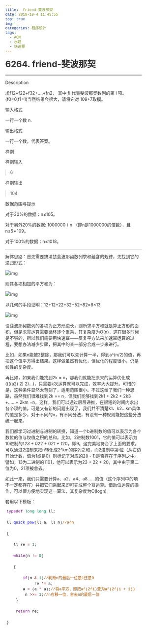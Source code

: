 ```yaml
---
title:  friend-斐波那契
date: 2018-10-4 11:43:55
top: true
img:
categories: 程序设计
tags: 
  - ACM
  - 水题
  - 快速幂
---
```

<html>
<head>
<meta charset='UTF-8'><meta name='viewport' content='width=device-width initial-scale=1'>
<title>friend-斐波那契</title><style type='text/css'>html {overflow-x: initial !important;}:root { --bg-color:#ffffff; --text-color:#333333; --select-text-bg-color:#B5D6FC; --select-text-font-color:auto; --monospace:"Lucida Console",Consolas,"Courier",monospace; }
html { font-size: 14px; background-color: var(--bg-color); color: var(--text-color); font-family: "Helvetica Neue", Helvetica, Arial, sans-serif; -webkit-font-smoothing: antialiased; }
body { margin: 0px; padding: 0px; height: auto; bottom: 0px; top: 0px; left: 0px; right: 0px; font-size: 1rem; line-height: 1.42857; overflow-x: hidden; background: inherit; }
iframe { margin: auto; }
a.url { word-break: break-all; }
a:active, a:hover { outline: 0px; }
.in-text-selection, ::selection { text-shadow: none; background: var(--select-text-bg-color); color: var(--select-text-font-color); }
#write { margin: 0px auto; height: auto; width: inherit; word-break: normal; word-wrap: break-word; position: relative; white-space: normal; padding-bottom: 70px; overflow-x: visible; }
.first-line-indent #write div, .first-line-indent #write li, .first-line-indent #write p { text-indent: 2em; }
.first-line-indent #write div :not(p):not(div), .first-line-indent #write div.md-htmlblock-container, .first-line-indent #write p *, .first-line-indent pre { text-indent: 0px; }
.for-image #write { padding-left: 8px; padding-right: 8px; }
body.typora-export { padding-left: 30px; padding-right: 30px; }
@media screen and (max-width: 500px) {
  body.typora-export { padding-left: 0px; padding-right: 0px; }
  .CodeMirror-sizer { margin-left: 0px !important; }
  .CodeMirror-gutters { display: none !important; }
}
#write > blockquote:first-child, #write > div:first-child, #write > figure:first-child, #write > ol:first-child, #write > p:first-child, #write > pre:first-child, #write > ul:first-child { margin-top: 30px; }
#write li > figure:first-child { margin-top: -20px; }
#write ol, #write ul { position: relative; }
img { max-width: 100%; vertical-align: middle; }
button, input, select, textarea { color: inherit; font-style: inherit; font-variant: inherit; font-weight: inherit; font-stretch: inherit; font-size: inherit; line-height: inherit; font-family: inherit; }
input[type="checkbox"], input[type="radio"] { line-height: normal; padding: 0px; }
*, ::after, ::before { box-sizing: border-box; }
#write h1, #write h2, #write h3, #write h4, #write h5, #write h6, #write p, #write pre { width: inherit; }
#write h1, #write h2, #write h3, #write h4, #write h5, #write h6, #write p { position: relative; }
h1, h2, h3, h4, h5, h6 { break-after: avoid-page; break-inside: avoid; orphans: 2; }
p { orphans: 4; }
h1 { font-size: 2rem; }
h2 { font-size: 1.8rem; }
h3 { font-size: 1.6rem; }
h4 { font-size: 1.4rem; }
h5 { font-size: 1.2rem; }
h6 { font-size: 1rem; }
.md-math-block, .md-rawblock, h1, h2, h3, h4, h5, h6, p { margin-top: 1rem; margin-bottom: 1rem; }
.hidden { display: none; }
.md-blockmeta { color: rgb(204, 204, 204); font-weight: 700; font-style: italic; }
a { cursor: pointer; }
sup.md-footnote { padding: 2px 4px; background-color: rgba(238, 238, 238, 0.7); color: rgb(85, 85, 85); border-radius: 4px; cursor: pointer; }
sup.md-footnote a, sup.md-footnote a:hover { color: inherit; text-transform: inherit; text-decoration: inherit; }
#write input[type="checkbox"] { cursor: pointer; width: inherit; height: inherit; }
figure { overflow-x: auto; margin: 1.2em 0px; max-width: calc(100% + 16px); padding: 0px; }
figure > table { margin: 0px !important; }
tr { break-inside: avoid; break-after: auto; }
thead { display: table-header-group; }
table { border-collapse: collapse; border-spacing: 0px; width: 100%; overflow: auto; break-inside: auto; text-align: left; }
table.md-table td { min-width: 80px; }
.CodeMirror-gutters { border-right: 0px; background-color: inherit; }
.CodeMirror { text-align: left; }
.CodeMirror-placeholder { opacity: 0.3; }
.CodeMirror pre { padding: 0px 4px; }
.CodeMirror-lines { padding: 0px; }
div.hr:focus { cursor: none; }
#write pre { white-space: pre-wrap; }
#write.fences-no-line-wrapping pre { white-space: pre; }
#write pre.ty-contain-cm { white-space: normal; }
.CodeMirror-gutters { margin-right: 4px; }
.md-fences { font-size: 0.9rem; display: block; break-inside: avoid; text-align: left; overflow: visible; white-space: pre; background: inherit; position: relative !important; }
.md-diagram-panel { width: 100%; margin-top: 10px; text-align: center; padding-top: 0px; padding-bottom: 8px; overflow-x: auto; }
#write .md-fences.mock-cm { white-space: pre-wrap; }
.md-fences.md-fences-with-lineno { padding-left: 0px; }
#write.fences-no-line-wrapping .md-fences.mock-cm { white-space: pre; overflow-x: auto; }
.md-fences.mock-cm.md-fences-with-lineno { padding-left: 8px; }
.CodeMirror-line, twitterwidget { break-inside: avoid; }
.footnotes { opacity: 0.8; font-size: 0.9rem; margin-top: 1em; margin-bottom: 1em; }
.footnotes + .footnotes { margin-top: 0px; }
.md-reset { margin: 0px; padding: 0px; border: 0px; outline: 0px; vertical-align: top; background: 0px 0px; text-decoration: none; text-shadow: none; float: none; position: static; width: auto; height: auto; white-space: nowrap; cursor: inherit; -webkit-tap-highlight-color: transparent; line-height: normal; font-weight: 400; text-align: left; box-sizing: content-box; direction: ltr; }
li div { padding-top: 0px; }
blockquote { margin: 1rem 0px; }
li .mathjax-block, li p { margin: 0.5rem 0px; }
li { margin: 0px; position: relative; }
blockquote > :last-child { margin-bottom: 0px; }
blockquote > :first-child, li > :first-child { margin-top: 0px; }
.footnotes-area { color: rgb(136, 136, 136); margin-top: 0.714rem; padding-bottom: 0.143rem; white-space: normal; }
#write .footnote-line { white-space: pre-wrap; }
@media print {
  body, html { border: 1px solid transparent; height: 99%; break-after: avoid; break-before: avoid; }
  #write { margin-top: 0px; border-color: transparent !important; }
  .typora-export * { -webkit-print-color-adjust: exact; }
  html.blink-to-pdf { font-size: 13px; }
  .typora-export #write { padding-left: 1cm; padding-right: 1cm; padding-bottom: 0px; break-after: avoid; }
  .typora-export #write::after { height: 0px; }
  @page { margin: 20mm 0px; }
}
.footnote-line { margin-top: 0.714em; font-size: 0.7em; }
a img, img a { cursor: pointer; }
pre.md-meta-block { font-size: 0.8rem; min-height: 0.8rem; white-space: pre-wrap; background: rgb(204, 204, 204); display: block; overflow-x: hidden; }
p > img:only-child { display: block; margin: auto; }
p > .md-image:only-child { display: inline-block; width: 100%; text-align: center; }
#write .MathJax_Display { margin: 0.8em 0px 0px; }
.md-math-block { width: 100%; }
.md-math-block:not(:empty)::after { display: none; }
[contenteditable="true"]:active, [contenteditable="true"]:focus { outline: 0px; box-shadow: none; }
.md-task-list-item { position: relative; list-style-type: none; }
.task-list-item.md-task-list-item { padding-left: 0px; }
.md-task-list-item > input { position: absolute; top: 0px; left: 0px; margin-left: -1.2em; margin-top: calc(1em - 10px); }
.math { font-size: 1rem; }
.md-toc { min-height: 3.58rem; position: relative; font-size: 0.9rem; border-radius: 10px; }
.md-toc-content { position: relative; margin-left: 0px; }
.md-toc-content::after, .md-toc::after { display: none; }
.md-toc-item { display: block; color: rgb(65, 131, 196); }
.md-toc-item a { text-decoration: none; }
.md-toc-inner:hover { }
.md-toc-inner { display: inline-block; cursor: pointer; }
.md-toc-h1 .md-toc-inner { margin-left: 0px; font-weight: 700; }
.md-toc-h2 .md-toc-inner { margin-left: 2em; }
.md-toc-h3 .md-toc-inner { margin-left: 4em; }
.md-toc-h4 .md-toc-inner { margin-left: 6em; }
.md-toc-h5 .md-toc-inner { margin-left: 8em; }
.md-toc-h6 .md-toc-inner { margin-left: 10em; }
@media screen and (max-width: 48em) {
  .md-toc-h3 .md-toc-inner { margin-left: 3.5em; }
  .md-toc-h4 .md-toc-inner { margin-left: 5em; }
  .md-toc-h5 .md-toc-inner { margin-left: 6.5em; }
  .md-toc-h6 .md-toc-inner { margin-left: 8em; }
}
a.md-toc-inner { font-size: inherit; font-style: inherit; font-weight: inherit; line-height: inherit; }
.footnote-line a:not(.reversefootnote) { color: inherit; }
.md-attr { display: none; }
.md-fn-count::after { content: "."; }
code, pre, samp, tt { font-family: var(--monospace); }
kbd { margin: 0px 0.1em; padding: 0.1em 0.6em; font-size: 0.8em; color: rgb(36, 39, 41); background: rgb(255, 255, 255); border: 1px solid rgb(173, 179, 185); border-radius: 3px; box-shadow: rgba(12, 13, 14, 0.2) 0px 1px 0px, rgb(255, 255, 255) 0px 0px 0px 2px inset; white-space: nowrap; vertical-align: middle; }
.md-comment { color: rgb(162, 127, 3); opacity: 0.8; font-family: var(--monospace); }
code { text-align: left; vertical-align: initial; }
a.md-print-anchor { white-space: pre !important; border-width: initial !important; border-style: none !important; border-color: initial !important; display: inline-block !important; position: absolute !important; width: 1px !important; right: 0px !important; outline: 0px !important; background: 0px 0px !important; text-decoration: initial !important; text-shadow: initial !important; }
.md-inline-math .MathJax_SVG .noError { display: none !important; }
.md-math-block .MathJax_SVG_Display { text-align: center; margin: 0px; position: relative; text-indent: 0px; max-width: none; max-height: none; min-height: 0px; min-width: 100%; width: auto; overflow-y: hidden; display: block !important; }
.MathJax_SVG_Display, .md-inline-math .MathJax_SVG_Display { width: auto; margin: inherit; display: inline-block !important; }
.MathJax_SVG .MJX-monospace { font-family: var(--monospace); }
.MathJax_SVG .MJX-sans-serif { font-family: sans-serif; }
.MathJax_SVG { display: inline; font-style: normal; font-weight: 400; line-height: normal; zoom: 90%; text-indent: 0px; text-align: left; text-transform: none; letter-spacing: normal; word-spacing: normal; word-wrap: normal; white-space: nowrap; float: none; direction: ltr; max-width: none; max-height: none; min-width: 0px; min-height: 0px; border: 0px; padding: 0px; margin: 0px; }
.MathJax_SVG * { transition: none; }
.MathJax_SVG_Display svg { vertical-align: middle !important; margin-bottom: 0px !important; }
.os-windows.monocolor-emoji .md-emoji { font-family: "Segoe UI Symbol", sans-serif; }
.md-diagram-panel > svg { max-width: 100%; }
[lang="mermaid"] svg, [lang="flow"] svg { max-width: 100%; }
[lang="mermaid"] .node text { font-size: 1rem; }
table tr th { border-bottom: 0px; }
video { max-width: 100%; display: block; margin: 0px auto; }
iframe { max-width: 100%; width: 100%; border: none; }
.highlight td, .highlight tr { border: 0px; }


.CodeMirror { height: auto; }
.CodeMirror.cm-s-inner { background: inherit; }
.CodeMirror-scroll { overflow-y: hidden; overflow-x: auto; z-index: 3; }
.CodeMirror-gutter-filler, .CodeMirror-scrollbar-filler { background-color: rgb(255, 255, 255); }
.CodeMirror-gutters { border-right: 1px solid rgb(221, 221, 221); background: inherit; white-space: nowrap; }
.CodeMirror-linenumber { padding: 0px 3px 0px 5px; text-align: right; color: rgb(153, 153, 153); }
.cm-s-inner .cm-keyword { color: rgb(119, 0, 136); }
.cm-s-inner .cm-atom, .cm-s-inner.cm-atom { color: rgb(34, 17, 153); }
.cm-s-inner .cm-number { color: rgb(17, 102, 68); }
.cm-s-inner .cm-def { color: rgb(0, 0, 255); }
.cm-s-inner .cm-variable { color: rgb(0, 0, 0); }
.cm-s-inner .cm-variable-2 { color: rgb(0, 85, 170); }
.cm-s-inner .cm-variable-3 { color: rgb(0, 136, 85); }
.cm-s-inner .cm-string { color: rgb(170, 17, 17); }
.cm-s-inner .cm-property { color: rgb(0, 0, 0); }
.cm-s-inner .cm-operator { color: rgb(152, 26, 26); }
.cm-s-inner .cm-comment, .cm-s-inner.cm-comment { color: rgb(170, 85, 0); }
.cm-s-inner .cm-string-2 { color: rgb(255, 85, 0); }
.cm-s-inner .cm-meta { color: rgb(85, 85, 85); }
.cm-s-inner .cm-qualifier { color: rgb(85, 85, 85); }
.cm-s-inner .cm-builtin { color: rgb(51, 0, 170); }
.cm-s-inner .cm-bracket { color: rgb(153, 153, 119); }
.cm-s-inner .cm-tag { color: rgb(17, 119, 0); }
.cm-s-inner .cm-attribute { color: rgb(0, 0, 204); }
.cm-s-inner .cm-header, .cm-s-inner.cm-header { color: rgb(0, 0, 255); }
.cm-s-inner .cm-quote, .cm-s-inner.cm-quote { color: rgb(0, 153, 0); }
.cm-s-inner .cm-hr, .cm-s-inner.cm-hr { color: rgb(153, 153, 153); }
.cm-s-inner .cm-link, .cm-s-inner.cm-link { color: rgb(0, 0, 204); }
.cm-negative { color: rgb(221, 68, 68); }
.cm-positive { color: rgb(34, 153, 34); }
.cm-header, .cm-strong { font-weight: 700; }
.cm-del { text-decoration: line-through; }
.cm-em { font-style: italic; }
.cm-link { text-decoration: underline; }
.cm-error { color: red; }
.cm-invalidchar { color: red; }
.cm-constant { color: rgb(38, 139, 210); }
.cm-defined { color: rgb(181, 137, 0); }
div.CodeMirror span.CodeMirror-matchingbracket { color: rgb(0, 255, 0); }
div.CodeMirror span.CodeMirror-nonmatchingbracket { color: rgb(255, 34, 34); }
.cm-s-inner .CodeMirror-activeline-background { background: inherit; }
.CodeMirror { position: relative; overflow: hidden; }
.CodeMirror-scroll { height: 100%; outline: 0px; position: relative; box-sizing: content-box; background: inherit; }
.CodeMirror-sizer { position: relative; }
.CodeMirror-gutter-filler, .CodeMirror-hscrollbar, .CodeMirror-scrollbar-filler, .CodeMirror-vscrollbar { position: absolute; z-index: 6; display: none; }
.CodeMirror-vscrollbar { right: 0px; top: 0px; overflow: hidden; }
.CodeMirror-hscrollbar { bottom: 0px; left: 0px; overflow: hidden; }
.CodeMirror-scrollbar-filler { right: 0px; bottom: 0px; }
.CodeMirror-gutter-filler { left: 0px; bottom: 0px; }
.CodeMirror-gutters { position: absolute; left: 0px; top: 0px; padding-bottom: 30px; z-index: 3; }
.CodeMirror-gutter { white-space: normal; height: 100%; box-sizing: content-box; padding-bottom: 30px; margin-bottom: -32px; display: inline-block; }
.CodeMirror-gutter-wrapper { position: absolute; z-index: 4; background: 0px 0px !important; border: none !important; }
.CodeMirror-gutter-background { position: absolute; top: 0px; bottom: 0px; z-index: 4; }
.CodeMirror-gutter-elt { position: absolute; cursor: default; z-index: 4; }
.CodeMirror-lines { cursor: text; }
.CodeMirror pre { border-radius: 0px; border-width: 0px; background: 0px 0px; font-family: inherit; font-size: inherit; margin: 0px; white-space: pre; word-wrap: normal; color: inherit; z-index: 2; position: relative; overflow: visible; }
.CodeMirror-wrap pre { word-wrap: break-word; white-space: pre-wrap; word-break: normal; }
.CodeMirror-code pre { border-right: 30px solid transparent; width: fit-content; }
.CodeMirror-wrap .CodeMirror-code pre { border-right: none; width: auto; }
.CodeMirror-linebackground { position: absolute; left: 0px; right: 0px; top: 0px; bottom: 0px; z-index: 0; }
.CodeMirror-linewidget { position: relative; z-index: 2; overflow: auto; }
.CodeMirror-wrap .CodeMirror-scroll { overflow-x: hidden; }
.CodeMirror-measure { position: absolute; width: 100%; height: 0px; overflow: hidden; visibility: hidden; }
.CodeMirror-measure pre { position: static; }
.CodeMirror div.CodeMirror-cursor { position: absolute; visibility: hidden; border-right: none; width: 0px; }
.CodeMirror div.CodeMirror-cursor { visibility: hidden; }
.CodeMirror-focused div.CodeMirror-cursor { visibility: inherit; }
.cm-searching { background: rgba(255, 255, 0, 0.4); }
@media print {
  .CodeMirror div.CodeMirror-cursor { visibility: hidden; }
}


:root { --side-bar-bg-color: #fff; --control-text-color: #777; }
@font-face { font-family: "Roboto Mono"; font-style: normal; font-weight: 400; src: local("Roboto Mono"), local("RobotoMono-Regular"), url("vue/L0x5DF4xlVMF-BfR8bXMIjhGq3-cXbKDO1w.woff2") format("woff2"); unicode-range: U+460-52F, U+1C80-1C88, U+20B4, U+2DE0-2DFF, U+A640-A69F, U+FE2E-FE2F; }
@font-face { font-family: "Roboto Mono"; font-style: normal; font-weight: 400; src: local("Roboto Mono"), local("RobotoMono-Regular"), url("vue/L0x5DF4xlVMF-BfR8bXMIjhPq3-cXbKDO1w.woff2") format("woff2"); unicode-range: U+400-45F, U+490-491, U+4B0-4B1, U+2116; }
@font-face { font-family: "Roboto Mono"; font-style: normal; font-weight: 400; src: local("Roboto Mono"), local("RobotoMono-Regular"), url("vue/L0x5DF4xlVMF-BfR8bXMIjhHq3-cXbKDO1w.woff2") format("woff2"); unicode-range: U+1F00-1FFF; }
@font-face { font-family: "Roboto Mono"; font-style: normal; font-weight: 400; src: local("Roboto Mono"), local("RobotoMono-Regular"), url("vue/L0x5DF4xlVMF-BfR8bXMIjhIq3-cXbKDO1w.woff2") format("woff2"); unicode-range: U+370-3FF; }
@font-face { font-family: "Roboto Mono"; font-style: normal; font-weight: 400; src: local("Roboto Mono"), local("RobotoMono-Regular"), url("vue/L0x5DF4xlVMF-BfR8bXMIjhEq3-cXbKDO1w.woff2") format("woff2"); unicode-range: U+102-103, U+110-111, U+1EA0-1EF9, U+20AB; }
@font-face { font-family: "Roboto Mono"; font-style: normal; font-weight: 400; src: local("Roboto Mono"), local("RobotoMono-Regular"), url("vue/L0x5DF4xlVMF-BfR8bXMIjhFq3-cXbKDO1w.woff2") format("woff2"); unicode-range: U+100-24F, U+259, U+1E00-1EFF, U+2020, U+20A0-20AB, U+20AD-20CF, U+2113, U+2C60-2C7F, U+A720-A7FF; }
@font-face { font-family: "Roboto Mono"; font-style: normal; font-weight: 400; src: local("Roboto Mono"), local("RobotoMono-Regular"), url("vue/L0x5DF4xlVMF-BfR8bXMIjhLq3-cXbKD.woff2") format("woff2"); unicode-range: U+0-FF, U+131, U+152-153, U+2BB-2BC, U+2C6, U+2DA, U+2DC, U+2000-206F, U+2074, U+20AC, U+2122, U+2191, U+2193, U+2212, U+2215, U+FEFF, U+FFFD; }
@font-face { font-family: "Source Sans Pro"; font-style: normal; font-weight: 300; src: local("Source Sans Pro Light"), local("SourceSansPro-Light"), url("vue/6xKydSBYKcSV-LCoeQqfX1RYOo3ik4zwmhduz8A.woff2") format("woff2"); unicode-range: U+460-52F, U+1C80-1C88, U+20B4, U+2DE0-2DFF, U+A640-A69F, U+FE2E-FE2F; }
@font-face { font-family: "Source Sans Pro"; font-style: normal; font-weight: 300; src: local("Source Sans Pro Light"), local("SourceSansPro-Light"), url("vue/6xKydSBYKcSV-LCoeQqfX1RYOo3ik4zwkxduz8A.woff2") format("woff2"); unicode-range: U+400-45F, U+490-491, U+4B0-4B1, U+2116; }
@font-face { font-family: "Source Sans Pro"; font-style: normal; font-weight: 300; src: local("Source Sans Pro Light"), local("SourceSansPro-Light"), url("vue/6xKydSBYKcSV-LCoeQqfX1RYOo3ik4zwmxduz8A.woff2") format("woff2"); unicode-range: U+1F00-1FFF; }
@font-face { font-family: "Source Sans Pro"; font-style: normal; font-weight: 300; src: local("Source Sans Pro Light"), local("SourceSansPro-Light"), url("vue/6xKydSBYKcSV-LCoeQqfX1RYOo3ik4zwlBduz8A.woff2") format("woff2"); unicode-range: U+370-3FF; }
@font-face { font-family: "Source Sans Pro"; font-style: normal; font-weight: 300; src: local("Source Sans Pro Light"), local("SourceSansPro-Light"), url("vue/6xKydSBYKcSV-LCoeQqfX1RYOo3ik4zwmBduz8A.woff2") format("woff2"); unicode-range: U+102-103, U+110-111, U+1EA0-1EF9, U+20AB; }
@font-face { font-family: "Source Sans Pro"; font-style: normal; font-weight: 300; src: local("Source Sans Pro Light"), local("SourceSansPro-Light"), url("vue/6xKydSBYKcSV-LCoeQqfX1RYOo3ik4zwmRduz8A.woff2") format("woff2"); unicode-range: U+100-24F, U+259, U+1E00-1EFF, U+2020, U+20A0-20AB, U+20AD-20CF, U+2113, U+2C60-2C7F, U+A720-A7FF; }
@font-face { font-family: "Source Sans Pro"; font-style: normal; font-weight: 300; src: local("Source Sans Pro Light"), local("SourceSansPro-Light"), url("vue/6xKydSBYKcSV-LCoeQqfX1RYOo3ik4zwlxdu.woff2") format("woff2"); unicode-range: U+0-FF, U+131, U+152-153, U+2BB-2BC, U+2C6, U+2DA, U+2DC, U+2000-206F, U+2074, U+20AC, U+2122, U+2191, U+2193, U+2212, U+2215, U+FEFF, U+FFFD; }
@font-face { font-family: "Source Sans Pro"; font-style: normal; font-weight: 400; src: local("Source Sans Pro Regular"), local("SourceSansPro-Regular"), url("vue/6xK3dSBYKcSV-LCoeQqfX1RYOo3qNa7lqDY.woff2") format("woff2"); unicode-range: U+460-52F, U+1C80-1C88, U+20B4, U+2DE0-2DFF, U+A640-A69F, U+FE2E-FE2F; }
@font-face { font-family: "Source Sans Pro"; font-style: normal; font-weight: 400; src: local("Source Sans Pro Regular"), local("SourceSansPro-Regular"), url("vue/6xK3dSBYKcSV-LCoeQqfX1RYOo3qPK7lqDY.woff2") format("woff2"); unicode-range: U+400-45F, U+490-491, U+4B0-4B1, U+2116; }
@font-face { font-family: "Source Sans Pro"; font-style: normal; font-weight: 400; src: local("Source Sans Pro Regular"), local("SourceSansPro-Regular"), url("vue/6xK3dSBYKcSV-LCoeQqfX1RYOo3qNK7lqDY.woff2") format("woff2"); unicode-range: U+1F00-1FFF; }
@font-face { font-family: "Source Sans Pro"; font-style: normal; font-weight: 400; src: local("Source Sans Pro Regular"), local("SourceSansPro-Regular"), url("vue/6xK3dSBYKcSV-LCoeQqfX1RYOo3qO67lqDY.woff2") format("woff2"); unicode-range: U+370-3FF; }
@font-face { font-family: "Source Sans Pro"; font-style: normal; font-weight: 400; src: local("Source Sans Pro Regular"), local("SourceSansPro-Regular"), url("vue/6xK3dSBYKcSV-LCoeQqfX1RYOo3qN67lqDY.woff2") format("woff2"); unicode-range: U+102-103, U+110-111, U+1EA0-1EF9, U+20AB; }
@font-face { font-family: "Source Sans Pro"; font-style: normal; font-weight: 400; src: local("Source Sans Pro Regular"), local("SourceSansPro-Regular"), url("vue/6xK3dSBYKcSV-LCoeQqfX1RYOo3qNq7lqDY.woff2") format("woff2"); unicode-range: U+100-24F, U+259, U+1E00-1EFF, U+2020, U+20A0-20AB, U+20AD-20CF, U+2113, U+2C60-2C7F, U+A720-A7FF; }
@font-face { font-family: "Source Sans Pro"; font-style: normal; font-weight: 400; src: local("Source Sans Pro Regular"), local("SourceSansPro-Regular"), url("vue/6xK3dSBYKcSV-LCoeQqfX1RYOo3qOK7l.woff2") format("woff2"); unicode-range: U+0-FF, U+131, U+152-153, U+2BB-2BC, U+2C6, U+2DA, U+2DC, U+2000-206F, U+2074, U+20AC, U+2122, U+2191, U+2193, U+2212, U+2215, U+FEFF, U+FFFD; }
@font-face { font-family: "Source Sans Pro"; font-style: normal; font-weight: 600; src: local("Source Sans Pro SemiBold"), local("SourceSansPro-SemiBold"), url("vue/6xKydSBYKcSV-LCoeQqfX1RYOo3i54rwmhduz8A.woff2") format("woff2"); unicode-range: U+460-52F, U+1C80-1C88, U+20B4, U+2DE0-2DFF, U+A640-A69F, U+FE2E-FE2F; }
@font-face { font-family: "Source Sans Pro"; font-style: normal; font-weight: 600; src: local("Source Sans Pro SemiBold"), local("SourceSansPro-SemiBold"), url("vue/6xKydSBYKcSV-LCoeQqfX1RYOo3i54rwkxduz8A.woff2") format("woff2"); unicode-range: U+400-45F, U+490-491, U+4B0-4B1, U+2116; }
@font-face { font-family: "Source Sans Pro"; font-style: normal; font-weight: 600; src: local("Source Sans Pro SemiBold"), local("SourceSansPro-SemiBold"), url("vue/6xKydSBYKcSV-LCoeQqfX1RYOo3i54rwmxduz8A.woff2") format("woff2"); unicode-range: U+1F00-1FFF; }
@font-face { font-family: "Source Sans Pro"; font-style: normal; font-weight: 600; src: local("Source Sans Pro SemiBold"), local("SourceSansPro-SemiBold"), url("vue/6xKydSBYKcSV-LCoeQqfX1RYOo3i54rwlBduz8A.woff2") format("woff2"); unicode-range: U+370-3FF; }
@font-face { font-family: "Source Sans Pro"; font-style: normal; font-weight: 600; src: local("Source Sans Pro SemiBold"), local("SourceSansPro-SemiBold"), url("vue/6xKydSBYKcSV-LCoeQqfX1RYOo3i54rwmBduz8A.woff2") format("woff2"); unicode-range: U+102-103, U+110-111, U+1EA0-1EF9, U+20AB; }
@font-face { font-family: "Source Sans Pro"; font-style: normal; font-weight: 600; src: local("Source Sans Pro SemiBold"), local("SourceSansPro-SemiBold"), url("vue/6xKydSBYKcSV-LCoeQqfX1RYOo3i54rwmRduz8A.woff2") format("woff2"); unicode-range: U+100-24F, U+259, U+1E00-1EFF, U+2020, U+20A0-20AB, U+20AD-20CF, U+2113, U+2C60-2C7F, U+A720-A7FF; }
@font-face { font-family: "Source Sans Pro"; font-style: normal; font-weight: 600; src: local("Source Sans Pro SemiBold"), local("SourceSansPro-SemiBold"), url("vue/6xKydSBYKcSV-LCoeQqfX1RYOo3i54rwlxdu.woff2") format("woff2"); unicode-range: U+0-FF, U+131, U+152-153, U+2BB-2BC, U+2C6, U+2DA, U+2DC, U+2000-206F, U+2074, U+20AC, U+2122, U+2191, U+2193, U+2212, U+2215, U+FEFF, U+FFFD; }
html { font-size: 16px; }
body { color: rgb(52, 73, 94); -webkit-font-smoothing: antialiased; line-height: 1.6rem; letter-spacing: 0px; margin: 0px; overflow-x: hidden; font-family: "Source Sans Pro", "Helvetica Neue", Arial, sans-serif !important; }
#write { max-width: 860px; margin: 0px auto; padding: 20px 30px 100px; }
#write p { line-height: 1.6rem; word-spacing: 0.05rem; }
#write ol li { padding-left: 0.5rem; }
#write > ul:first-child, #write > ol:first-child { margin-top: 30px; }
body > :first-child { margin-top: 0px !important; }
body > :last-child { margin-bottom: 0px !important; }
a { color: rgb(66, 185, 131); font-weight: 600; padding: 0px 2px; text-decoration: none; }
h1, h2, h3, h4, h5, h6 { position: relative; margin-top: 1rem; margin-bottom: 1rem; font-weight: bold; line-height: 1.4; cursor: text; }
h1:hover a.anchor, h2:hover a.anchor, h3:hover a.anchor, h4:hover a.anchor, h5:hover a.anchor, h6:hover a.anchor { text-decoration: none; }
h1 tt, h1 code { font-size: inherit; }
h2 tt, h2 code { font-size: inherit; }
h3 tt, h3 code { font-size: inherit; }
h4 tt, h4 code { font-size: inherit; }
h5 tt, h5 code { font-size: inherit; }
h6 tt, h6 code { font-size: inherit; }
h2 a, h3 a { color: rgb(52, 73, 94); }
h3 a::before { content: "#"; color: rgb(66, 185, 131); position: absolute; left: -0.7em; margin-top: -0.05em; padding-right: 0.5em; font-size: 1.2em; line-height: 1; font-weight: bold; }
h1 { padding-bottom: 0.4rem; font-size: 2.2rem; line-height: 1.3; }
h2 { font-size: 1.75rem; line-height: 1.225; margin: 35px 0px 15px; padding-bottom: 0.5em; border-bottom: 1px solid rgb(221, 221, 221); }
h3 { font-size: 1.4rem; line-height: 1.43; margin: 20px 0px 7px; }
h4 { font-size: 1.2rem; }
h5 { font-size: 1rem; }
h6 { font-size: 1rem; color: rgb(119, 119, 119); }
p, blockquote, ul, ol, dl, table { margin: 0.8em 0px; }
li > ol, li > ul { margin: 0px; }
hr { height: 2px; padding: 0px; margin: 16px 0px; background-color: rgb(231, 231, 231); border: 0px none; overflow: hidden; box-sizing: content-box; }
body > h2:first-child { margin-top: 0px; padding-top: 0px; }
body > h1:first-child { margin-top: 0px; padding-top: 0px; }
body > h1:first-child + h2 { margin-top: 0px; padding-top: 0px; }
body > h3:first-child, body > h4:first-child, body > h5:first-child, body > h6:first-child { margin-top: 0px; padding-top: 0px; }
a:first-child h1, a:first-child h2, a:first-child h3, a:first-child h4, a:first-child h5, a:first-child h6 { margin-top: 0px; padding-top: 0px; }
h1 p, h2 p, h3 p, h4 p, h5 p, h6 p { margin-top: 0px; }
li p.first { display: inline-block; }
ul, ol { padding-left: 30px; }
ul:first-child, ol:first-child { margin-top: 0px; }
ul:last-child, ol:last-child { margin-bottom: 0px; }
blockquote { border-left: 4px solid rgb(66, 185, 131); padding: 10px 0px 10px 15px; color: rgb(119, 119, 119); background-color: rgba(66, 185, 131, 0.1); }
table { padding: 0px; word-break: initial; }
table tr { border-top: 1px solid rgb(223, 226, 229); margin: 0px; padding: 0px; }
table tr:nth-child(2n), thead { background-color: rgb(250, 250, 250); }
table tr th { font-weight: bold; border-width: 1px 1px 0px; border-top-style: solid; border-right-style: solid; border-left-style: solid; border-top-color: rgb(223, 226, 229); border-right-color: rgb(223, 226, 229); border-left-color: rgb(223, 226, 229); border-image: initial; border-bottom-style: initial; border-bottom-color: initial; text-align: left; margin: 0px; padding: 6px 13px; }
table tr td { border: 1px solid rgb(223, 226, 229); text-align: left; margin: 0px; padding: 6px 13px; }
table tr th:first-child, table tr td:first-child { margin-top: 0px; }
table tr th:last-child, table tr td:last-child { margin-bottom: 0px; }
#write strong { padding: 0px 1px; }
#write em { padding: 0px 5px 0px 2px; }
#write table thead th { background-color: rgb(242, 242, 242); }
#write .CodeMirror-gutters { border-right: none; }
#write .md-fences { border: 1px solid rgb(244, 244, 244); -webkit-font-smoothing: initial; line-height: 1.43rem; border-radius: 2px; font-size: 0.85rem; word-wrap: normal; margin: 0.8rem 0px !important; padding: 0.3rem 0rem !important; background-color: rgb(248, 248, 248) !important; font-family: "Roboto Mono", "Source Sans Pro", Monaco, courier, monospace !important; }
#write .CodeMirror-wrap .CodeMirror-code pre { padding-left: 12px; }
#write code, tt { margin: 0px 2px; padding: 2px 4px; border-radius: 2px; font-size: 0.92rem; color: rgb(233, 105, 0); background-color: rgb(248, 248, 248); font-family: "Source Sans Pro", "Roboto Mono", Monaco, courier, monospace !important; }
#write .md-footnote { background-color: rgb(248, 248, 248); color: rgb(233, 105, 0); }
#write mark { background-color: rgb(235, 255, 235); border-radius: 2px; padding: 2px 4px; margin: 0px 2px; color: rgb(34, 34, 34); font-weight: 500; }
#write del { padding: 1px 2px; }
.cm-s-inner .cm-link, .cm-s-inner.cm-link { color: rgb(34, 162, 201); }
.cm-s-inner .cm-string { color: rgb(34, 162, 201); }
.md-task-list-item > input { margin-left: -1.3em; }
@media screen and (min-width: 914px) {
}
@media print {
  html { font-size: 13px; }
  table, pre { break-inside: avoid; }
  pre { word-wrap: break-word; }
}
.md-fences { background-color: rgb(248, 248, 248); }
#write pre.md-meta-block { padding: 1rem; font-size: 85%; line-height: 1.45; background-color: rgb(247, 247, 247); border: 0px; border-radius: 3px; color: rgb(119, 119, 119); margin-top: 0px !important; }
.mathjax-block > .code-tooltip { bottom: 0.375rem; }
#write > h3.md-focus::before { left: -1.5625rem; top: 0.375rem; }
#write > h4.md-focus::before { left: -1.5625rem; top: 0.285714rem; }
#write > h5.md-focus::before { left: -1.5625rem; top: 0.285714rem; }
#write > h6.md-focus::before { left: -1.5625rem; top: 0.285714rem; }
.md-image > .md-meta { border-radius: 3px; font-family: Consolas, "Liberation Mono", Courier, monospace; padding: 2px 0px 0px 4px; font-size: 0.9em; color: inherit; }
.md-tag { color: inherit; }
.md-toc { margin-top: 20px; padding-bottom: 20px; }
.sidebar-tabs { border-bottom: none; }
#typora-quick-open { border: 1px solid rgb(221, 221, 221); background-color: rgb(248, 248, 248); }
#typora-quick-open-item { background-color: rgb(250, 250, 250); border-color: rgb(254, 254, 254) rgb(229, 229, 229) rgb(229, 229, 229) rgb(238, 238, 238); border-style: solid; border-width: 1px; }
#md-notification::before { top: 10px; }
.on-focus-mode blockquote { border-left-color: rgba(85, 85, 85, 0.12); }
header, .context-menu, .megamenu-content, footer { font-family: "Segoe UI", Arial, sans-serif; }
.file-node-content:hover .file-node-icon, .file-node-content:hover .file-node-open-state { visibility: visible; }
.mac-seamless-mode #typora-sidebar { background-color: var(--side-bar-bg-color); }
.md-lang { color: rgb(180, 101, 77); }
.html-for-mac .context-menu { --item-hover-bg-color: #E6F0FE; }





 .typora-export p, .typora-export .footnote-line {white-space: normal;} 
</style>
</head>
<body class='typora-export os-windows' >
<div  id='write'  class = 'is-node'><h1><a name='header-n2' class='md-header-anchor '></a>6264. friend-斐波那契</h1><p> </p><hr /><p>Description</p><p>求f12+f22+f32+....+fn2， 其中 fi 代表斐波那契数列的第 i 项。 (f0=0,f1=1)当然结果会很大，请将它对 109+7取模。</p><p>输入格式</p><p>一行一个数 n.</p><p>输出格式</p><p>一行一个数，代表答案。</p><p>样例</p><p>样例输入</p><blockquote><p>6</p></blockquote><p>样例输出</p><blockquote><p>104</p></blockquote><p>数据范围与提示</p><p>对于30%的数据：n≤105。</p><p>对于另外20%的数据: 1000000∣n （即n是1000000的倍数），且n≤5∗109。</p><p>对于100%的数据：n≤1018。</p><p> </p><hr /><p> </p><p>解体思路：首先需要搞清楚斐波那契数列求和蕴含的规律，先找到它的递归形式：</p><p><img src='file:///C:/Users/LHL/AppData/Local/Temp/msohtmlclip1/01/clip_image002.jpg' alt='img' referrerPolicy='no-referrer' /></p><p>则其各项相加的平方和为：</p><p><img src='file:///C:/Users/LHL/AppData/Local/Temp/msohtmlclip1/01/clip_image004.jpg' alt='img' referrerPolicy='no-referrer' /></p><p>以几何的手段证明：12+12+22+32+52+82=8×13</p><p><img src='file:///C:/Users/LHL/AppData/Local/Temp/msohtmlclip1/01/clip_image006.jpg' alt='img' referrerPolicy='no-referrer' /></p><p>设斐波那契数列的各项为正方形边长，则所求平方和就是算正方形的面积，但是求幂运算需要循环逐个累乘，其复杂度为O(n)，这在很多时候是不够的，所以我们需要用快速幂——反复平方法来加速幂运算的过程，要想办法减少步骤，把其中的某一部分合成一步来进行。</p><p>比如，如果n能被2整除，那我们可以先计算一半，得到a^(n/2)的值，再把这个值平方得出结果。这样做虽然有优化，但优化的程度很小，仍是线性的复杂度。</p><p>再比如，如果我们能找到2k = n，那我们就能把原来的运算优化成((((a2) 2) 2)...)，只需要k次运算就可以完成，效率大大提升。可惜的是，这种条件显然太苛刻了，适用范围很小。不过这给了我们一种思路，虽然我们很难找到2k == n，但我们能够找到2k1 + 2k2 + 2k3 +......+ 2km =n。这样，我们可以通过层层递推，在很短的时间内求出各个项的值。可是又有新的问题出现了，我们并不清楚k1、k2...km具体的值是多少，对于不同的n，有不同分法，有没有一种规则能把这些分法统一起来。</p><p>我们都学习过进制与进制的转换，知道一个b进制数的值可以表示为各个数位的值与权值之积的总和。比如，2进制数1001，它的值可以表示为10进制的1<em>23 + 0</em>22 + 0<em>21 + 1</em>20，即9。这完美地符合了上面的要求。可以通过2进制来把n转化成2^km的序列之和，而2进制中第i位（从右边开始计数，值为1或是0）则标记了对应的2(i - 1)是否存在于序列之中。譬如，13为二进制的1101，他可以表示为23 + 22 + 20，其中由于第二位为0，21项被舍去。</p><p>如此一来，我们只需要计算a、a2、a4、a8......的值（这个序列中的项不一定都存在）并把它们乘起来即可完成整个幂运算。借助位运算的操作，可以很方便地实现这一算法，其复杂度为O(logn)。</p><p>套用以下模板：</p><pre spellcheck="false" class="md-fences md-end-block ty-contain-cm modeLoaded" lang="c++" style="break-inside: unset;"><div class="CodeMirror cm-s-inner CodeMirror-wrap" lang="c++"><div style="overflow: hidden; position: relative; width: 3px; height: 0px; top: 0px; left: 12px;"><textarea autocorrect="off" autocapitalize="off" spellcheck="false" tabindex="0" style="position: absolute; bottom: -1em; padding: 0px; width: 1000px; height: 1em; outline: none;"></textarea></div><div class="CodeMirror-scrollbar-filler" cm-not-content="true"></div><div class="CodeMirror-gutter-filler" cm-not-content="true"></div><div class="CodeMirror-scroll" tabindex="-1"><div class="CodeMirror-sizer" style="margin-left: 0px; margin-bottom: 0px; border-right-width: 0px; padding-right: 0px; padding-bottom: 0px;"><div style="position: relative; top: 0px;"><div class="CodeMirror-lines" role="presentation"><div role="presentation" style="position: relative; outline: none;"><div class="CodeMirror-measure"><span><span>​</span>x</span></div><div class="CodeMirror-measure"></div><div style="position: relative; z-index: 1;"></div><div class="CodeMirror-code" role="presentation" style=""><div class="CodeMirror-activeline" style="position: relative;"><div class="CodeMirror-activeline-background CodeMirror-linebackground"></div><div class="CodeMirror-gutter-background CodeMirror-activeline-gutter" style="left: 0px; width: 0px;"></div><pre class=" CodeMirror-line " role="presentation"><span role="presentation" style="padding-right: 0.1px;"><span class="cm-keyword">typedef</span> <span class="cm-variable-3">long</span> <span class="cm-variable-3">long</span> <span class="cm-variable">ll</span>;</span></pre></div><pre class=" CodeMirror-line " role="presentation"><span role="presentation" style="padding-right: 0.1px;"><span cm-text="">​</span></span></pre><pre class=" CodeMirror-line " role="presentation"><span role="presentation" style="padding-right: 0.1px;"><span class="cm-variable">ll</span> <span class="cm-def">quick_pow</span>(<span class="cm-variable">ll</span> <span class="cm-variable">a</span>, <span class="cm-variable">ll</span> <span class="cm-variable">n</span>)<span class="cm-comment">//a^n</span></span></pre><pre class=" CodeMirror-line " role="presentation"><span role="presentation" style="padding-right: 0.1px;"><span cm-text="">​</span></span></pre><pre class=" CodeMirror-line " role="presentation"><span role="presentation" style="padding-right: 0.1px;">{</span></pre><pre class=" CodeMirror-line " role="presentation"><span role="presentation" style="padding-right: 0.1px;"><span cm-text="">​</span></span></pre><pre class=" CodeMirror-line " role="presentation"><span role="presentation" style="padding-right: 0.1px;"> &nbsp; <span class="cm-variable">ll</span> <span class="cm-variable">re</span> <span class="cm-operator">=</span> <span class="cm-number">1</span>;</span></pre><pre class=" CodeMirror-line " role="presentation"><span role="presentation" style="padding-right: 0.1px;"><span cm-text="">​</span></span></pre><pre class=" CodeMirror-line " role="presentation"><span role="presentation" style="padding-right: 0.1px;"> &nbsp; <span class="cm-keyword">while</span>(<span class="cm-variable">n</span> <span class="cm-operator">!=</span> <span class="cm-number">0</span>)</span></pre><pre class=" CodeMirror-line " role="presentation"><span role="presentation" style="padding-right: 0.1px;"><span cm-text="">​</span></span></pre><pre class=" CodeMirror-line " role="presentation"><span role="presentation" style="padding-right: 0.1px;"> &nbsp; {</span></pre><pre class=" CodeMirror-line " role="presentation"><span role="presentation" style="padding-right: 0.1px;"><span cm-text="">​</span></span></pre><pre class=" CodeMirror-line " role="presentation"><span role="presentation" style="padding-right: 0.1px;"> &nbsp; &nbsp; &nbsp; <span class="cm-keyword">if</span>(<span class="cm-variable">n</span> <span class="cm-operator">&amp;</span> <span class="cm-number">1</span>)<span class="cm-comment">//判断n的最后一位是1还是0</span></span></pre><pre class=" CodeMirror-line " role="presentation"><span role="presentation" style="padding-right: 0.1px;"> &nbsp; &nbsp; &nbsp; &nbsp; &nbsp; &nbsp;<span class="cm-variable">re</span> <span class="cm-operator">*=</span> <span class="cm-variable">a</span>;</span></pre><pre class=" CodeMirror-line " role="presentation"><span role="presentation" style="padding-right: 0.1px;"> &nbsp; &nbsp; &nbsp; <span class="cm-variable">a</span> <span class="cm-operator">=</span> (<span class="cm-variable">a</span> <span class="cm-operator">*</span> <span class="cm-variable">a</span>);<span class="cm-comment">//将a平方，即把a^(2^i)变为a^(2^(i + 1))</span></span></pre><pre class=" CodeMirror-line " role="presentation"><span role="presentation" style="padding-right: 0.1px;"> &nbsp; &nbsp; &nbsp; &nbsp;<span class="cm-variable">n</span> <span class="cm-operator">&gt;&gt;=</span> <span class="cm-number">1</span>;<span class="cm-comment">//n右移一位，舍去n的最后一位</span></span></pre><pre class=" CodeMirror-line " role="presentation"><span role="presentation" style="padding-right: 0.1px;"> &nbsp;  }</span></pre><pre class=" CodeMirror-line " role="presentation"><span role="presentation" style="padding-right: 0.1px;"><span cm-text="">​</span></span></pre><pre class=" CodeMirror-line " role="presentation"><span role="presentation" style="padding-right: 0.1px;"> &nbsp; &nbsp;<span class="cm-keyword">return</span> <span class="cm-variable">re</span>;</span></pre><pre class=" CodeMirror-line " role="presentation"><span role="presentation" style="padding-right: 0.1px;"><span cm-text="">​</span></span></pre><pre class=" CodeMirror-line " role="presentation"><span role="presentation" style="padding-right: 0.1px;">}</span></pre></div></div></div></div></div><div style="position: absolute; height: 0px; width: 1px; border-bottom: 0px solid transparent; top: 476px;"></div><div class="CodeMirror-gutters" style="display: none; height: 476px;"></div></div></div></pre><p>本题需要取模，直接在每一步运算中对a和re取模即可。</p><p> AC代码：</p><pre spellcheck="false" class="md-fences md-end-block ty-contain-cm modeLoaded" lang="c" style="break-inside: unset;"><div class="CodeMirror cm-s-inner CodeMirror-wrap" lang="c"><div style="overflow: hidden; position: relative; width: 3px; height: 0px; top: 0px; left: 12px;"><textarea autocorrect="off" autocapitalize="off" spellcheck="false" tabindex="0" style="position: absolute; bottom: -1em; padding: 0px; width: 1000px; height: 1em; outline: none;"></textarea></div><div class="CodeMirror-scrollbar-filler" cm-not-content="true"></div><div class="CodeMirror-gutter-filler" cm-not-content="true"></div><div class="CodeMirror-scroll" tabindex="-1"><div class="CodeMirror-sizer" style="margin-left: 0px; margin-bottom: 0px; border-right-width: 0px; padding-right: 0px; padding-bottom: 0px;"><div style="position: relative; top: 0px;"><div class="CodeMirror-lines" role="presentation"><div role="presentation" style="position: relative; outline: none;"><div class="CodeMirror-measure"><pre></pre></div><div class="CodeMirror-measure"></div><div style="position: relative; z-index: 1;"></div><div class="CodeMirror-code" role="presentation" style=""><div class="CodeMirror-activeline" style="position: relative;"><div class="CodeMirror-activeline-background CodeMirror-linebackground"></div><div class="CodeMirror-gutter-background CodeMirror-activeline-gutter" style="left: 0px; width: 0px;"></div><pre class=" CodeMirror-line " role="presentation"><span role="presentation" style="padding-right: 0.1px;"><span class="cm-meta">#include&lt;string.h&gt;</span></span></pre></div><pre class=" CodeMirror-line " role="presentation"><span role="presentation" style="padding-right: 0.1px;"><span class="cm-meta">#include&lt;stdio.h&gt;</span></span></pre><pre class=" CodeMirror-line " role="presentation"><span role="presentation" style="padding-right: 0.1px;"><span class="cm-meta">#define ll long long</span></span></pre><pre class=" CodeMirror-line " role="presentation"><span role="presentation" style="padding-right: 0.1px;"><span class="cm-meta">#define MOD 1000000007</span></span></pre><pre class=" CodeMirror-line " role="presentation"><span role="presentation" style="padding-right: 0.1px;"><span class="cm-keyword">struct</span> <span class="cm-def">nobe</span>{ <span class="cm-variable">ll</span> <span class="cm-variable">a</span>[<span class="cm-number">2</span>][<span class="cm-number">2</span>];};</span></pre><pre class=" CodeMirror-line " role="presentation"><span role="presentation" style="padding-right: 0.1px;"><span class="cm-variable">ll</span> <span class="cm-variable">n</span>;</span></pre><pre class=" CodeMirror-line " role="presentation"><span role="presentation" style="padding-right: 0.1px;"><span class="cm-variable">ll</span> <span class="cm-variable">sum</span>;</span></pre><pre class=" CodeMirror-line " role="presentation"><span role="presentation" style="padding-right: 0.1px;"><span class="cm-variable">nobe</span> <span class="cm-def">mut</span>(<span class="cm-variable">nobe</span> <span class="cm-variable">x</span>,<span class="cm-variable">nobe</span> <span class="cm-variable">y</span>){</span></pre><pre class=" CodeMirror-line " role="presentation"><span role="presentation" style="padding-right: 0.1px;"><span class="cm-variable">nobe</span> <span class="cm-variable">res</span>;</span></pre><pre class=" CodeMirror-line " role="presentation"><span role="presentation" style="padding-right: 0.1px;"><span class="cm-variable">memset</span>(<span class="cm-variable">res</span>.<span class="cm-variable">a</span>,<span class="cm-number">0</span>,<span class="cm-keyword">sizeof</span>(<span class="cm-variable">res</span>.<span class="cm-variable">a</span>));</span></pre><pre class=" CodeMirror-line " role="presentation"><span role="presentation" style="padding-right: 0.1px;"><span class="cm-keyword">for</span>(<span class="cm-variable">ll</span> <span class="cm-variable">i</span><span class="cm-operator">=</span><span class="cm-number">0</span>;<span class="cm-variable">i</span><span class="cm-operator">&lt;</span><span class="cm-number">2</span>;<span class="cm-variable">i</span><span class="cm-operator">++</span>)</span></pre><pre class=" CodeMirror-line " role="presentation"><span role="presentation" style="padding-right: 0.1px;"> &nbsp; &nbsp;<span class="cm-keyword">for</span>( <span class="cm-variable-3">int</span> <span class="cm-variable">j</span><span class="cm-operator">=</span><span class="cm-number">0</span>;<span class="cm-variable">j</span><span class="cm-operator">&lt;</span><span class="cm-number">2</span>;<span class="cm-variable">j</span><span class="cm-operator">++</span>)</span></pre><pre class=" CodeMirror-line " role="presentation"><span role="presentation" style="padding-right: 0.1px;"> &nbsp; &nbsp;<span class="cm-keyword">for</span>( <span class="cm-variable-3">int</span> <span class="cm-variable">k</span><span class="cm-operator">=</span><span class="cm-number">0</span>;<span class="cm-variable">k</span><span class="cm-operator">&lt;</span><span class="cm-number">2</span>;<span class="cm-variable">k</span><span class="cm-operator">++</span>)</span></pre><pre class=" CodeMirror-line " role="presentation"><span role="presentation" style="padding-right: 0.1px;"> &nbsp; &nbsp; &nbsp;<span class="cm-variable">res</span>.<span class="cm-variable">a</span>[<span class="cm-variable">i</span>][<span class="cm-variable">j</span>]<span class="cm-operator">=</span>(<span class="cm-variable">res</span>.<span class="cm-variable">a</span>[<span class="cm-variable">i</span>][<span class="cm-variable">j</span>]<span class="cm-operator">+</span><span class="cm-variable">x</span>.<span class="cm-variable">a</span>[<span class="cm-variable">i</span>][<span class="cm-variable">k</span>]<span class="cm-operator">*</span><span class="cm-variable">y</span>.<span class="cm-variable">a</span>[<span class="cm-variable">k</span>][<span class="cm-variable">j</span>])<span class="cm-operator">%</span><span class="cm-variable">MOD</span>;</span></pre><pre class=" CodeMirror-line " role="presentation"><span role="presentation" style="padding-right: 0.1px;"><span class="cm-keyword">return</span> <span class="cm-variable">res</span>;}</span></pre><pre class=" CodeMirror-line " role="presentation"><span role="presentation" style="padding-right: 0.1px;"><span class="cm-variable-3">void</span> <span class="cm-def">quick</span>(<span class="cm-variable">ll</span> <span class="cm-variable">n</span>){</span></pre><pre class=" CodeMirror-line " role="presentation"><span role="presentation" style="padding-right: 0.1px;"> &nbsp; &nbsp; &nbsp;<span class="cm-variable">nobe</span> <span class="cm-variable">c</span>,<span class="cm-variable">res</span>;</span></pre><pre class=" CodeMirror-line " role="presentation"><span role="presentation" style="padding-right: 0.1px;"> &nbsp; &nbsp; &nbsp; &nbsp;<span class="cm-variable">c</span>.<span class="cm-variable">a</span>[<span class="cm-number">0</span>][<span class="cm-number">0</span>]<span class="cm-operator">=</span><span class="cm-number">1</span>;</span></pre><pre class=" CodeMirror-line " role="presentation"><span role="presentation" style="padding-right: 0.1px;"> &nbsp; &nbsp; &nbsp; &nbsp;<span class="cm-variable">c</span>.<span class="cm-variable">a</span>[<span class="cm-number">0</span>][<span class="cm-number">1</span>]<span class="cm-operator">=</span><span class="cm-number">1</span>;</span></pre><pre class=" CodeMirror-line " role="presentation"><span role="presentation" style="padding-right: 0.1px;"> &nbsp; &nbsp; &nbsp; &nbsp;<span class="cm-variable">c</span>.<span class="cm-variable">a</span>[<span class="cm-number">1</span>][<span class="cm-number">0</span>]<span class="cm-operator">=</span><span class="cm-number">1</span>;</span></pre><pre class=" CodeMirror-line " role="presentation"><span role="presentation" style="padding-right: 0.1px;"> &nbsp; &nbsp; &nbsp; &nbsp;<span class="cm-variable">c</span>.<span class="cm-variable">a</span>[<span class="cm-number">1</span>][<span class="cm-number">1</span>]<span class="cm-operator">=</span><span class="cm-number">0</span>;</span></pre><pre class=" CodeMirror-line " role="presentation"><span role="presentation" style="padding-right: 0.1px;"> &nbsp; &nbsp; &nbsp; &nbsp; &nbsp;<span class="cm-variable">memset</span>(<span class="cm-variable">res</span>.<span class="cm-variable">a</span>,<span class="cm-number">0</span>,<span class="cm-keyword">sizeof</span>(<span class="cm-variable">res</span>.<span class="cm-variable">a</span>));</span></pre><pre class=" CodeMirror-line " role="presentation"><span role="presentation" style="padding-right: 0.1px;"> &nbsp; &nbsp; &nbsp; &nbsp; &nbsp; &nbsp;<span class="cm-keyword">for</span>(<span class="cm-variable-3">int</span> <span class="cm-variable">i</span><span class="cm-operator">=</span><span class="cm-number">0</span>;<span class="cm-variable">i</span><span class="cm-operator">&lt;</span><span class="cm-number">2</span>;<span class="cm-variable">i</span><span class="cm-operator">++</span>)</span></pre><pre class=" CodeMirror-line " role="presentation"><span role="presentation" style="padding-right: 0.1px;"> &nbsp; &nbsp; &nbsp; &nbsp; &nbsp; &nbsp; &nbsp; &nbsp;<span class="cm-variable">res</span>.<span class="cm-variable">a</span>[<span class="cm-variable">i</span>][<span class="cm-variable">i</span>]<span class="cm-operator">=</span><span class="cm-number">1</span>;</span></pre><pre class=" CodeMirror-line " role="presentation"><span role="presentation" style="padding-right: 0.1px;"> &nbsp; &nbsp; &nbsp; &nbsp; &nbsp; &nbsp;<span class="cm-keyword">while</span>(<span class="cm-variable">n</span>)</span></pre><pre class=" CodeMirror-line " role="presentation"><span role="presentation" style="padding-right: 0.1px;"> &nbsp; &nbsp; &nbsp; &nbsp;  { &nbsp;<span class="cm-variable">cont</span><span class="cm-operator">++</span>;</span></pre><pre class=" CodeMirror-line " role="presentation"><span role="presentation" style="padding-right: 0.1px;"> &nbsp; &nbsp; &nbsp; &nbsp; &nbsp; &nbsp;<span class="cm-keyword">if</span>(<span class="cm-variable">n</span><span class="cm-operator">&amp;</span><span class="cm-number">1</span>)<span class="cm-variable">res</span><span class="cm-operator">=</span><span class="cm-variable">mut</span>(<span class="cm-variable">res</span>,<span class="cm-variable">c</span>);</span></pre><pre class=" CodeMirror-line " role="presentation"><span role="presentation" style="padding-right: 0.1px;"> &nbsp; &nbsp; &nbsp; &nbsp; &nbsp; &nbsp; &nbsp; &nbsp; &nbsp; &nbsp; &nbsp;<span class="cm-variable">c</span><span class="cm-operator">=</span><span class="cm-variable">mut</span>(<span class="cm-variable">c</span>,<span class="cm-variable">c</span>);</span></pre><pre class=" CodeMirror-line " role="presentation"><span role="presentation" style="padding-right: 0.1px;"> &nbsp; &nbsp; &nbsp; &nbsp; &nbsp; &nbsp;<span class="cm-variable">n</span><span class="cm-operator">=</span><span class="cm-variable">n</span><span class="cm-operator">&gt;&gt;</span><span class="cm-number">1</span>; &nbsp;  }</span></pre><pre class=" CodeMirror-line " role="presentation"><span role="presentation" style="padding-right: 0.1px;"><span class="cm-variable">printf</span>(<span class="cm-string">"%ld\n"</span>,((<span class="cm-variable">res</span>.<span class="cm-variable">a</span>[<span class="cm-number">0</span>][<span class="cm-number">1</span>]<span class="cm-operator">%</span><span class="cm-variable">MOD</span>)<span class="cm-operator">*</span>(<span class="cm-variable">res</span>.<span class="cm-variable">a</span>[<span class="cm-number">0</span>][<span class="cm-number">1</span>]<span class="cm-operator">%</span><span class="cm-variable">MOD</span><span class="cm-operator">+</span><span class="cm-variable">res</span>.<span class="cm-variable">a</span>[<span class="cm-number">1</span>][<span class="cm-number">1</span>]<span class="cm-operator">%</span><span class="cm-variable">MOD</span>))<span class="cm-operator">%</span><span class="cm-variable">MOD</span>);</span></pre><pre class=" CodeMirror-line " role="presentation"><span role="presentation" style="padding-right: 0.1px;">}</span></pre><pre class=" CodeMirror-line " role="presentation"><span role="presentation" style="padding-right: 0.1px;"><span class="cm-variable-3">int</span> <span class="cm-def">main</span>(){</span></pre><pre class=" CodeMirror-line " role="presentation"><span role="presentation" style="padding-right: 0.1px;"> &nbsp; &nbsp;<span class="cm-keyword">while</span>(<span class="cm-variable">scanf</span>(<span class="cm-string">"%ld"</span>,<span class="cm-operator">&amp;</span><span class="cm-variable">n</span>)<span class="cm-operator">!=</span><span class="cm-variable">EOF</span>)</span></pre><pre class=" CodeMirror-line " role="presentation"><span role="presentation" style="padding-right: 0.1px;"> &nbsp;  { &nbsp; &nbsp; <span class="cm-variable">quick</span>(<span class="cm-variable">n</span>);</span></pre><pre class=" CodeMirror-line " role="presentation"><span role="presentation" style="padding-right: 0.1px;"> &nbsp;  }</span></pre><pre class=" CodeMirror-line " role="presentation"><span role="presentation" style="padding-right: 0.1px;"><span cm-text="">​</span></span></pre><pre class=" CodeMirror-line " role="presentation"><span role="presentation" style="padding-right: 0.1px;"><span class="cm-keyword">return</span> <span class="cm-number">0</span>;}</span></pre></div></div></div></div></div><div style="position: absolute; height: 0px; width: 1px; border-bottom: 0px solid transparent; top: 839px;"></div><div class="CodeMirror-gutters" style="display: none; height: 839px;"></div></div></div></pre><p>&nbsp;</p></div>
</body>
</html>















```c
#include<string.h>
#include<stdio.h>
#define ll long long
#define MOD 1000000007
struct nobe{ ll a[2][2];};
ll n;
ll sum;
nobe mut(nobe x,nobe y){
nobe res;
memset(res.a,0,sizeof(res.a));
for(ll i=0;i<2;i++)
    for( int j=0;j<2;j++)
    for( int k=0;k<2;k++)
      res.a[i][j]=(res.a[i][j]+x.a[i][k]*y.a[k][j])%MOD;
return res;}
void quick(ll n){
      nobe c,res;
        c.a[0][0]=1;
        c.a[0][1]=1;
        c.a[1][0]=1;
        c.a[1][1]=0;
          memset(res.a,0,sizeof(res.a));
            for(int i=0;i<2;i++)
                res.a[i][i]=1;
            while(n)
          {  cont++;
            if(n&1)res=mut(res,c);
                      c=mut(c,c);
            n=n>>1;    }
printf("%ld\n",((res.a[0][1]%MOD)*(res.a[0][1]%MOD+res.a[1][1]%MOD))%MOD);
}
int main(){
    while(scanf("%ld",&n)!=EOF)
    {     quick(n);
    }

return 0;}
```

